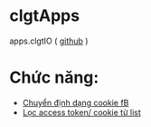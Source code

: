 # clgtApps
apps.clgtIO ( [github](https://github.com/clgtIO/clgt-apps/) )

# Chức năng:
- [Chuyển định dạng cookie fB](/fb/format-cookies.html)
- [Lọc access token/ cookie từ list](/fb/refine-list.html)
